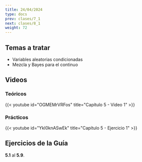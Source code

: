 ```yaml
---
title: 24/04/2024
type: docs
prev: clases/7_1
next: clases/8_1
weight: 72
---
```



## Temas a tratar

* Variables aleatorias condicionadas
* Mezcla y Bayes para el continuo

## Videos

### Teóricos

{{< youtube id="OGMEMrVRFos" title="Capítulo 5 - Video 1" >}}


### Prácticos

{{< youtube id="YkI0knASwEk" title="Capítulo 5 - Ejercicio 1" >}}




## Ejercicios de la Guía
**5.1** al **5.9**.

